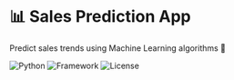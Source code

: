 # 📊 Sales Prediction App  
Predict sales trends using Machine Learning algorithms 🚀  

![Python](https://jagadeesh-resume.streamlit.app/api)
![Framework](https://img.shields.io/badge/Framework-Scikit--Learn-brightgreen)
![License](https://img.shields.io/badge/License-MIT-blue)
